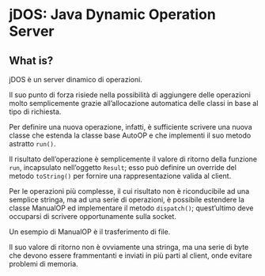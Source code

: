 # jDOS: Java Dynamic Operation Server

## What is?

jDOS è un server dinamico di operazioni.

Il suo punto di forza risiede nella possibilità di aggiungere delle operazioni molto semplicemente grazie all’allocazione automatica delle classi in base al tipo di richiesta.

Per definire una nuova operazione, infatti, è sufficiente scrivere una nuova classe che estenda la classe base AutoOP e che implementi il suo metodo astratto `run()`.

Il risultato dell’operazione è semplicemente il valore di ritorno della funzione `run`, incapsulato nell’oggetto `Result`; 
esso può definire un override del metodo `toString()` per fornire una rappresentazione valida al client.

Per le operazioni più complesse, il cui risultato non è riconducibile ad una semplice stringa, ma ad una serie di operazioni, è possibile estendere la classe ManualOP ed implementare il metodo `dispatch()`;
quest’ultimo deve occuparsi di scrivere opportunamente sulla socket.

Un esempio di ManualOP è il trasferimento di file.

Il suo valore di ritorno non è ovviamente una stringa, ma una serie di byte che devono essere frammentanti e inviati in più parti al client, onde evitare problemi di memoria.